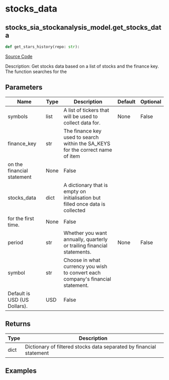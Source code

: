 # stocks_data

## stocks_sia_stockanalysis_model.get_stocks_data

```python
def get_stars_history(repo: str):
```
[Source Code](https://github.com/OpenBB-finance/OpenBBTerminal/tree/main/openbb_terminal/stocks/sector_industry_analysis/stockanalysis_model.py#L83)

Description: Get stocks data based on a list of stocks and the finance key. The function searches for the

## Parameters

| Name | Type | Description | Default | Optional |
| ---- | ---- | ----------- | ------- | -------- |
| symbols | list | A list of tickers that will be used to collect data for. | None | False |
| finance_key | str | The finance key used to search within the SA_KEYS for the correct name of item
on the financial statement | None | False |
| stocks_data | dict | A dictionary that is empty on initialisation but filled once data is collected
for the first time. | None | False |
| period | str | Whether you want annually, quarterly or trailing financial statements. | None | False |
| symbol | str | Choose in what currency you wish to convert each company's financial statement.
Default is USD (US Dollars). | USD | False |

## Returns

| Type | Description |
| ---- | ----------- |
| dict | Dictionary of filtered stocks data separated by financial statement |

## Examples

